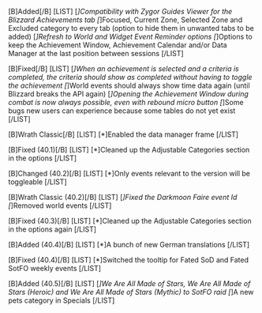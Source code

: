 [B]Added[/B]
[LIST]
[*]Compatibility with Zygor Guides Viewer for the Blizzard Achievements tab
[*]Focused, Current Zone, Selected Zone and Excluded category to every tab (option to hide them in unwanted tabs to be added)
[*]Refresh to World and Widget Event Reminder options
[*]Options to keep the Achievement Window, Achievement Calendar and/or Data Manager at the last position between sessions
[/LIST]

[B]Fixed[/B]
[LIST]
[*]When an achievement is selected and a criteria is completed, the criteria should show as completed without having to toggle the achievement
[*]World events should always show time data again (until Blizzard breaks the API again)
[*]Opening the Achievement Window during combat is now always possible, even with rebound micro button
[*]Some bugs new users can experience because some tables do not yet exist
[/LIST]

[B]Wrath Classic[/B]
[LIST]
[*]Enabled the data manager frame
[/LIST]

[B]Fixed (40.1)[/B]
[LIST]
[*]Cleaned up the Adjustable Categories section in the options
[/LIST]

[B]Changed (40.2)[/B]
[LIST]
[*]Only events relevant to the version will be toggleable
[/LIST]

[B]Wrath Classic (40.2)[/B]
[LIST]
[*]Fixed the Darkmoon Faire event Id
[*]Removed world events
[/LIST]

[B]Fixed (40.3)[/B]
[LIST]
[*]Cleaned up the Adjustable Categories section in the options again
[/LIST]

[B]Added (40.4)[/B]
[LIST]
[*]A bunch of new German translations
[/LIST]

[B]Fixed (40.4)[/B]
[LIST]
[*]Switched the tooltip for Fated SoD and Fated SotFO weekly events
[/LIST]

[B]Added (40.5)[/B]
[LIST]
[*]We Are All Made of Stars, We Are All Made of Stars (Heroic) and We Are All Made of Stars (Mythic) to SotFO raid
[*]A new pets category in Specials
[/LIST]
